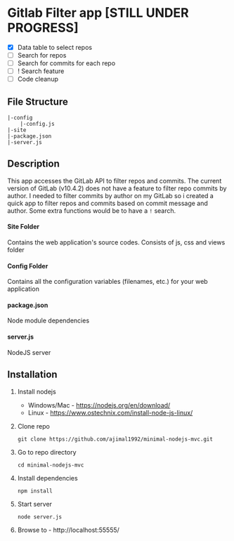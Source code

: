 # Gitlab Filter app [STILL UNDER PROGRESS]
- [x] Data table to select repos
- [ ] Search for repos
- [ ] Search for commits for each repo
- [ ] ! Search feature
- [ ] Code cleanup
## File Structure
    |-config
        |-config.js
    |-site
    |-package.json
    |-server.js

## Description
This app accesses the GitLab API to filter repos and commits. The current version of  GitLab (v10.4.2) does not have a feature to filter repo commits by author. I needed to filter commits by author on my GitLab so i created a quick app to filter repos and commits based on commit message and author. Some extra functions would be to have a `!` search.
#### Site Folder
Contains the web application's source codes. Consists of js, css and views folder
#### Config Folder
Contains all the configuration variables (filenames, etc.) for your web application
#### package.json
Node module dependencies
#### server.js
NodeJS server

## Installation
1. Install nodejs
    - Windows/Mac - https://nodejs.org/en/download/
    - Linux - https://www.ostechnix.com/install-node-js-linux/
2. Clone repo

       git clone https://github.com/ajimal1992/minimal-nodejs-mvc.git
3. Go to repo directory

       cd minimal-nodejs-mvc
4. Install dependencies

       npm install
5. Start server

       node server.js
6. Browse to - http://localhost:55555/

